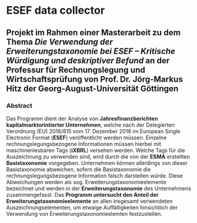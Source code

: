 
# ESEF data collector

## Projekt im Rahmen einer Masterarbeit zu dem Thema *Die Verwendung der Erweiterungstaxonomie bei ESEF – Kritische Würdigung und deskriptiver Befund* an der Professur für Rechnungslegung und Wirtschaftsprüfung von Prof. Dr. Jörg-Markus Hitz der Georg-August-Universität Göttingen

### Abstract

Das Programm dient der Analyse von **Jahresfinanzberichten kapitalmarktorintierter Unternehmen**, welche nach der Delegierten Verordnung (EU) 2018/815 vom 17. Dezember 2018 im European Single Electronic Format (**ESEF**) veröffentlicht werden müssen. Einzelne rechnungslegungsbezogene Informationen müssen hierbei mit maschinenlesbaren Tags (**iXBRL**) versehen werden. Welche Tags für die Auszeichnung zu verwenden sind, wird durch die von der **ESMA** erstellten **Basistaxonomie** vorgegeben. Unternehmen können allerdings von dieser Basistaxonomie abweichen, sofern die Basistaxonomie die rechnungslegungsbezogene Information falsch darstellen würde. Diese Abweichungen werden als sog. Erweiterungstaxonomieelemente bezeichnet und werden in der **Erweiterungstaxonomie** des Unternehmens zusammengefasst. Das **Programm untersucht den Anteil der Erweiterungstaxonomieelemente** an allen insgesamt verwendeten Auszeichnungselementen, um etwaige Auffälligkeiten hinsichtlich der Verwendung von Erweiterungstaxonomieelemten festzustellen.